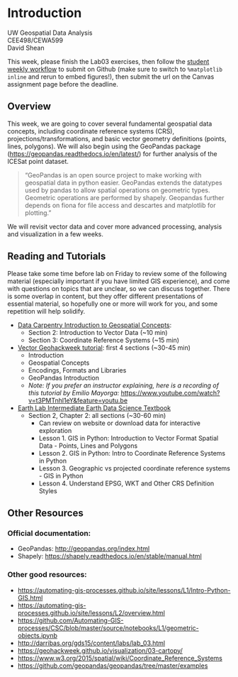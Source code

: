 # Introduction

UW Geospatial Data Analysis  
CEE498/CEWA599  
David Shean  

This week, please finish the Lab03 exercises, then follow the [student weekly workflow](../../resources/students/student_weekly_workflow.md) to submit on Github (make sure to switch to `%matplotlib inline` and rerun to embed figures!), then submit the url on the Canvas assignment page before the deadline.

## Overview
This week, we are going to cover several fundamental geospatial data concepts, including coordinate reference systems (CRS), projections/transformations, and basic vector geometry definitions (points, lines, polygons). We will also begin using the GeoPandas package (https://geopandas.readthedocs.io/en/latest/) for further analysis of the ICESat point dataset.

>“GeoPandas is an open source project to make working with geospatial data in python easier. GeoPandas extends the datatypes used by pandas to allow spatial operations on geometric types. Geometric operations are performed by shapely. Geopandas further depends on fiona for file access and descartes and matplotlib for plotting.”

We will revisit vector data and cover more advanced processing, analysis and visualization in a few weeks.

## Reading and Tutorials
Please take some time before lab on Friday to review some of the following material (especially important if you have limited GIS experience), and come with questions on topics that are unclear, so we can discuss together. There is some overlap in content, but they offer different presentations of essential material, so hopefully one or more will work for you, and some repetition will help solidify.

* [Data Carpentry Introduction to Geospatial Concepts](https://datacarpentry.org/organization-geospatial/):
    * Section 2: Introduction to Vector Data (~10 min)
    * Section 3: Coordinate Reference Systems (~15 min)
* [Vector Geohackweek tutorial](https://geohackweek.github.io/vector/): first 4 sections (~30-45 min)
    * Introduction
    * Geospatial Concepts
    * Encodings, Formats and Libraries
    * GeoPandas Introduction
    * *Note: If you prefer an instructor explaining, here is a recording of this tutorial by Emilio Mayorga:* https://www.youtube.com/watch?v=t3PMTnhl1eY&feature=youtu.be
* [Earth Lab Intermediate Earth Data Science Textbook](https://www.earthdatascience.org/courses/use-data-open-source-python/intro-vector-data-python/spatial-data-vector-shapefiles/intro-to-coordinate-reference-systems-python/)
    * Section 2, Chapter 2: all sections (~30-60 min)
        * Can review on website or download data for interactive exploration
        * Lesson 1. GIS in Python: Introduction to Vector Format Spatial Data - Points, Lines and Polygons
        * Lesson 2. GIS in Python: Intro to Coordinate Reference Systems in Python
        * Lesson 3. Geographic vs projected coordinate reference systems - GIS in Python
        * Lesson 4. Understand EPSG, WKT and Other CRS Definition Styles

## Other Resources

### Official documentation:
* GeoPandas: http://geopandas.org/index.html
* Shapely: https://shapely.readthedocs.io/en/stable/manual.html

### Other good resources:
* https://automating-gis-processes.github.io/site/lessons/L1/Intro-Python-GIS.html
* https://automating-gis-processes.github.io/site/lessons/L2/overview.html
* https://github.com/Automating-GIS-processes/CSC/blob/master/source/notebooks/L1/geometric-objects.ipynb
* http://darribas.org/gds15/content/labs/lab_03.html
* https://geohackweek.github.io/visualization/03-cartopy/
* https://www.w3.org/2015/spatial/wiki/Coordinate_Reference_Systems
* https://github.com/geopandas/geopandas/tree/master/examples
